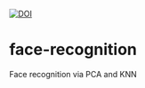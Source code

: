 [![DOI](https://zenodo.org/badge/289334931.svg)](https://zenodo.org/badge/latestdoi/289334931)

# face-recognition
Face recognition via PCA and KNN
